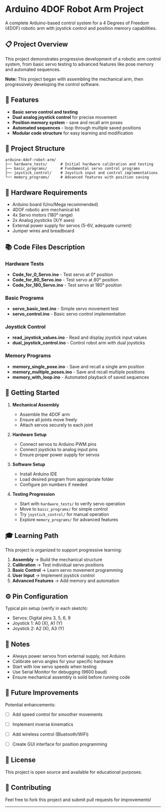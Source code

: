 # Arduino 4DOF Robot Arm Project

A complete Arduino-based control system for a 4 Degrees of Freedom (4DOF) robotic arm with joystick control and position memory capabilities.

## 📋 Project Overview

This project demonstrates progressive development of a robotic arm control system, from basic servo testing to advanced features like pose memory and automated sequences.

**Note:** This project began with assembling the mechanical arm, then progressively developing the control software.

## 🎯 Features

- **Basic servo control and testing**
- **Dual analog joystick control** for precise movement
- **Position memory system** - save and recall arm poses
- **Automated sequences** - loop through multiple saved positions
- **Modular code structure** for easy learning and modification

## 📁 Project Structure
```
arduino-4dof-robot-arm/
├── hardware_tests/      # Initial hardware calibration and testing
├── basic_programs/      # Fundamental servo control programs
├── joystick_control/    # Joystick input and control implementations
└── memory_programs/     # Advanced features with position saving
```

## 🔧 Hardware Requirements

- Arduino board (Uno/Mega recommended)
- 4DOF robotic arm mechanical kit
- 4x Servo motors (180° range)
- 2x Analog joysticks (X/Y axes)
- External power supply for servos (5-6V, adequate current)
- Jumper wires and breadboard

## 📚 Code Files Description

### Hardware Tests
- **Code_for_0_Servo.ino** - Test servo at 0° position
- **Code_for_80_Servo.ino** - Test servo at 80° position
- **Code_for_180_Servo.ino** - Test servo at 180° position

### Basic Programs
- **servo_basic_test.ino** - Simple servo movement test
- **servo_control.ino** - Basic servo control implementation

### Joystick Control
- **read_joystick_values.ino** - Read and display joystick input values
- **dual_joystick_control.ino** - Control robot arm with dual joysticks

### Memory Programs
- **memory_single_pose.ino** - Save and recall a single arm position
- **memory_multiple_poses.ino** - Save and recall multiple positions
- **memory_with_loop.ino** - Automated playback of saved sequences

## 🚀 Getting Started

1. **Mechanical Assembly**
   - Assemble the 4DOF arm 
   - Ensure all joints move freely
   - Attach servos securely to each joint

2. **Hardware Setup**
   - Connect servos to Arduino PWM pins
   - Connect joysticks to analog input pins
   - Ensure proper power supply for servos

3. **Software Setup**
   - Install Arduino IDE
   - Load desired program from appropriate folder
   - Configure pin numbers if needed

4. **Testing Progression**
   - Start with `hardware_tests/` to verify servo operation
   - Move to `basic_programs/` for simple control
   - Try `joystick_control/` for manual operation
   - Explore `memory_programs/` for advanced features

## 🎓 Learning Path

This project is organized to support progressive learning:

1. **Assembly** → Build the mechanical structure
2. **Calibration** → Test individual servo positions
3. **Basic Control** → Learn servo movement programming
4. **User Input** → Implement joystick control
5. **Advanced Features** → Add memory and automation

## ⚙️ Pin Configuration

Typical pin setup (verify in each sketch):
- Servos: Digital pins 3, 5, 6, 9
- Joystick 1: A0 (X), A1 (Y)
- Joystick 2: A2 (X), A3 (Y)

## 📝 Notes

- Always power servos from external supply, not Arduino
- Calibrate servo angles for your specific hardware
- Start with low servo speeds when testing
- Use Serial Monitor for debugging (9600 baud)
- Ensure mechanical assembly is solid before running code

## 🔄 Future Improvements

Potential enhancements:
- [ ] Add speed control for smoother movements
- [ ] Implement inverse kinematics
- [ ] Add wireless control (Bluetooth/WiFi)
- [ ] Create GUI interface for position programming


## 📄 License

This project is open source and available for educational purposes.

## 🤝 Contributing

Feel free to fork this project and submit pull requests for improvements!

---
